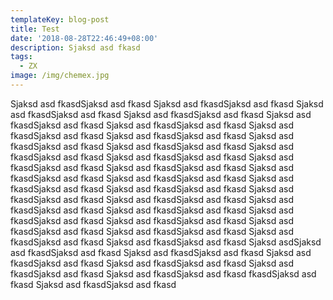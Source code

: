 ```yaml
---
templateKey: blog-post
title: Test
date: '2018-08-28T22:46:49+08:00'
description: Sjaksd asd fkasd
tags:
  - ZX
image: /img/chemex.jpg
---
```

Sjaksd asd fkasdSjaksd asd fkasd Sjaksd asd fkasdSjaksd asd fkasd Sjaksd asd fkasdSjaksd asd fkasd Sjaksd asd fkasdSjaksd asd fkasd Sjaksd asd fkasdSjaksd asd fkasd Sjaksd asd fkasdSjaksd asd fkasd Sjaksd asd fkasdSjaksd asd fkasd Sjaksd asd fkasdSjaksd asd fkasd Sjaksd asd fkasdSjaksd asd fkasd Sjaksd asd fkasdSjaksd asd fkasd Sjaksd asd fkasdSjaksd asd fkasd Sjaksd asd fkasdSjaksd asd fkasd Sjaksd asd fkasdSjaksd asd fkasd Sjaksd asd fkasdSjaksd asd fkasd Sjaksd asd fkasdSjaksd asd fkasd Sjaksd asd fkasdSjaksd asd fkasd Sjaksd asd fkasdSjaksd asd fkasd Sjaksd asd fkasdSjaksd asd fkasd Sjaksd asd fkasdSjaksd asd fkasd Sjaksd asd fkasdSjaksd asd fkasd Sjaksd asd fkasdSjaksd asd fkasd Sjaksd asd fkasdSjaksd asd fkasd Sjaksd asd fkasdSjaksd asd fkasd Sjaksd asd fkasdSjaksd asd fkasd Sjaksd asd fkasdSjaksd asd fkasd Sjaksd asd fkasdSjaksd asd fkasd Sjaksd asd fkasdSjaksd asd fkasd Sjaksd asd fkasdSjaksd asd fkasd Sjaksd asdSjaksd asd fkasdSjaksd asd fkasd Sjaksd asd fkasdSjaksd asd fkasd Sjaksd asd fkasdSjaksd asd fkasd Sjaksd asd fkasdSjaksd asd fkasd Sjaksd asd fkasdSjaksd asd fkasd Sjaksd asd fkasdSjaksd asd fkasd fkasdSjaksd asd fkasd Sjaksd asd fkasdSjaksd asd fkasd
